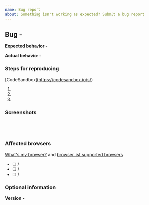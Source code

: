 ```yaml
---
name: Bug report
about: Something isn't working as expected? Submit a bug report
---
```


## Bug - <!-- Short description -->

**Expected behavior -**

<!-- Expected behavior -->

**Actual behavior -**

<!-- Actual behavior -->

### Steps for reproducing

<!-- Please try to re-create the issue as a reduced test case using our CodeSandbox template - https://codesandbox.io/s/github/carbon-design-system/ibm-security/tree/dev/examples/codesandbox -->

[CodeSandbox](https://codesandbox.io/s/<!-- URL -->)

1.  <!-- Step 1 -->
2.  <!-- Step 2 -->
3.  <!-- Step 3 -->

### Screenshots

#### <!-- Step 1 -->

![<!-- Screenshot of step 1 -->](<!-- Screenshot URL -->)

#### <!-- Step 2 -->

![<!-- Screenshot of step 2 -->](<!-- Screenshot URL -->)

#### <!-- Step 3 -->

![<!-- Screenshot of step 3 -->](<!-- Screenshot URL -->)

### Affected browsers

[What's my browser?](http://www.whatsmyua.com) and [browserl.ist supported browsers](http://browserl.ist/?q=%3E+1%25%2C+not+IE+11)

- [ ] <!-- Chrome 50 on Mac OSX 10 --> / <!-- Development, production -->
- [ ] <!-- Chrome 50 on Windows 10 --> / <!-- Development, production -->
- [ ] <!-- Firefox 50 on Mac OSX 10 --> / <!-- Development, production -->

### Optional information

**Version -** <!-- Version -->
